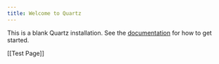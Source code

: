 ```yaml
---
title: Welcome to Quartz
---
```


This is a blank Quartz installation.
See the [documentation](https://quartz.jzhao.xyz) for how to get started.

[[Test Page]]